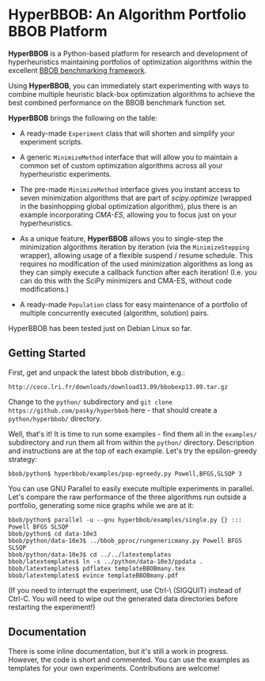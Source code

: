 HyperBBOB: An Algorithm Portfolio BBOB Platform
===============================================

**HyperBBOB** is a Python-based platform for research and development of
hyperheuristics maintaining portfolios of optimization algorithms within
the excellent [BBOB benchmarking framework](http://coco.gforge.inria.fr/doku.php).

Using **HyperBBOB**, you can immediately start experimenting with ways to
combine multiple heuristic black-box optimization algorithms to achieve
the best combined performance on the BBOB benchmark function set.

**HyperBBOB** brings the following on the table:

  * A ready-made ``Experiment`` class that will shorten and simplify your
    experiment scripts.

  * A generic ``MinimizeMethod`` interface that will allow you to maintain
    a common set of custom optimization algorithms across all your
    hyperheuristic experiments.

  * The pre-made ``MinimizeMethod`` interface gives you instant access to
    seven minimization algorithms that are part of *scipy.optimize*
    (wrapped in the basinhopping global optimization algorithm),
    plus there is an example incorporating *CMA-ES*, allowing you to
    focus just on your hyperheuristics.

  * As a unique feature, **HyperBBOB** allows you to single-step
    the minimization algorithms iteration by iteration (via the
    ``MinimizeStepping`` wrapper), allowing usage of a flexible suspend
    / resume schedule.  This requires no modification of the used
    minimization algorithms as long as they can simply execute
    a callback function after each iteration!  (I.e. you can do this
    with the SciPy minimizers and CMA-ES, without code modifications.)

  * A ready-made ``Population`` class for easy maintenance of a portfolio
    of multiple concurrently executed (algorithm, solution) pairs.

HyperBBOB has been tested just on Debian Linux so far.


Getting Started
---------------

First, get and unpack the latest bbob distribution, e.g.:

	http://coco.lri.fr/downloads/download13.09/bbobexp13.09.tar.gz

Change to the ``python/`` subdirectory and ``git clone
https://github.com/pasky/hyperbbob`` here - that should
create a ``python/hyperbbob/`` directory.

Well, that's it!  It is time to run some examples - find them all
in the ``examples/`` subdirectory and run them all from within the
``python/`` directory.  Description and instructions are at the
top of each example.  Let's try the epsilon-greedy strategy:

	bbob/python$ hyperbbob/examples/pop-egreedy.py Powell,BFGS,SLSQP 3

You can use GNU Parallel to easily execute multiple experiments in
parallel.  Let's compare the raw performance of the three algorithms
run outside a portfolio, generating some nice graphs while we are at it:

	bbob/python$ parallel -u --gnu hyperbbob/examples/single.py {} ::: Powell BFGS SLSQP
	bbob/python$ cd data-10e3
	bbob/python/data-10e3$ ../bbob_pproc/rungenericmany.py Powell BFGS SLSQP
	bbob/python/data-10e3$ cd ../../latextemplates
	bbob/latextemplates$ ln -s ../python/data-10e3/ppdata .
	bbob/latextemplates$ pdflatex templateBBOBmany.tex
	bbob/latextemplates$ evince templateBBOBmany.pdf

(If you need to interrupt the experiment, use Ctrl-\ (SIGQUIT) instead
of Ctrl-C.  You will need to wipe out the generated data directories
before restarting the experiment!)


Documentation
-------------

There is some inline documentation, but it's still a work in progress.
However, the code is short and commented.  You can use the examples
as templates for your own experiments.  Contributions are welcome!
